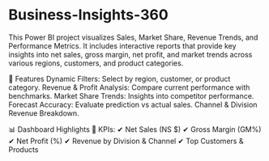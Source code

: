 # Business-Insights-360
This Power BI project visualizes Sales, Market Share, Revenue Trends, and Performance Metrics. It includes interactive reports that provide key insights into net sales, gross margin, net profit, and market trends across various regions, customers, and product categories.

🚀 Features
Dynamic Filters: Select by region, customer, or product category.
Revenue & Profit Analysis: Compare current performance with benchmarks.
Market Share Trends: Insights into competitor performance.
Forecast Accuracy: Evaluate prediction vs actual sales.
Channel & Division Revenue Breakdown.

📊 Dashboard Highlights
📌 KPIs:
✔ Net Sales (NS $)
✔ Gross Margin (GM%)
✔ Net Profit (%)
✔ Revenue by Division & Channel
✔ Top Customers & Products

